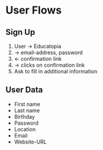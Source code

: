 # User Flows

## Sign Up

1. User → Educatopia
1. → email-address, password
1. ← confirmation link
1. → clicks on confirmation link
1. Ask to fill in additional information


## User Data

- First name
- Last name
- Birthday
- Password
- Location
- Email
- Website-URL
